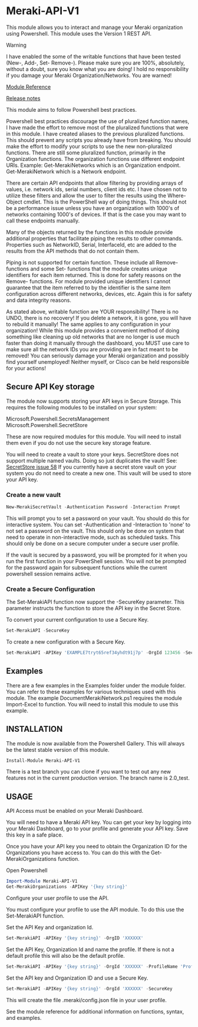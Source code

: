 # Meraki-API-V1

This module allows you to interact and manage your Meraki organization using Powershell.
This module uses the Version 1 REST API.

>[!WARNING]
I have enabled the some of the writable functions that have been tested (New-, Add-, Set- Remove-). Please make sure you are 100%, absolutely, without a doubt, sure you know what you are doing! I hold no responsibility if you damage your Meraki Organization/Networks. You are warned!

[Module Reference](https://clifra-jones.github.io/Meraki-API-V1/docs/reference.html)

[Release notes](https://clifra-jones.github.io/Meraki-API-V1/docs/releaseNotes.md)

This module aims to follow Powershell best practices.

Powershell best practices discourage the use of pluralized function names, I have made the effort to remove most of the pluralized functions that were in this module. I have created aliases to the previous pluralized functions. This should prevent any scripts you already have from breaking. You should make the effort to modify your scripts to use the new non-pluralized functions.
There are still some pluralized function, primarily in the Organization functions. The organization functions use different endpoint URIs.
Example:
  Get-MerakiNetworks which is an Organization endpoint.
  Get-MerakiNetwork which is a Network endpoint.

There are certain API endpoints that allow filtering by providing arrays of values, i.e. network ids, serial numbers, client ids etc. I have chosen not to utilize these filters and allow the user to filter the results using the Where-Object cmdlet. This is the PowerShell way of doing things. This should not be a performance issue unless you have an organization with 1000's of networks containing 1000's of devices. If that is the case you may want to call these endpoints manually.

Many of the objects returned by the functions in this module provide additional properties that facilitate piping the results to other commands. Properties such as NetworkID, Serial, InterfaceId, etc are added to the results from the API methods that do not contain them.

Piping is not supported for certain function. These include all Remove- functions and some Set- functions that the module creates unique identifiers for each item returned. This is done for safety reasons on the Remove- functions. For module provided unique identifiers I cannot guarantee that the item referred to by the identifier is the same item configuration across different networks, devices, etc. Again this is for safety and data integrity reasons.

As stated above, writable function are YOUR responsibility! There is no UNDO, there is no recovery! If you delete a network, it is gone, you will have to rebuild it manually! The same applies to any configuration in your organization! While this module provides a convenient method of doing something like cleaning up old networks that are no longer is use much faster than doing it manually through the dashboard, you MUST use care to make sure all the network IDs you are providing are in fact meant to be removed! You can seriously damage your Meraki organization and possibly find yourself unemployed! Neither myself, or Cisco can be held responsible for your actions!

## Secure API Key storage

The module now supports storing your API keys in Secure Storage.
This requires the following modules to be installed on your system:

Microsoft.Powershell.SecretsManagement
Microsoft.Powershell.SecretStore

These are now required modules for this module. You will need to install them even if you do not use the secure key storage feature.

You will need to create a vault to store your keys. SecretStore does not support multiple named vaults. Doing so just duplicates the vault!
See: [SecretStore issue 58](https://github.com/PowerShell/SecretStore/issues/58#issuecomment-824216690)
If you currently have a secret store vault on your system you do not need to create a new one. This vault will be used to store your API key.

### Create a new vault

```powershell
New-MerakiSecretVault -Authentication Password -Interaction Prompt
```

This will prompt you to set a password on your vault. You should do this for interactive system. You can set -Authentication and -Interaction to 'none' to not set a password on the vault. This  should only be done on system that need to operate in non-interactive mode, such as scheduled tasks. This should only be done on a secure computer under a secure user profile.

If the vault is secured by a password, you will be prompted for it when you run the first function in your PowerShell session. You will not be prompted for the password again for subsequent functions while the current powershell session remains active.

### Create a Secure Configuration

The Set-MerakiAPI function now support the -SecureKey parameter. This parameter instructs the function to store the API key in the Secret Store.

To convert your current configuration to use a Secure Key.

```powershell
Set-MerakiAPI -SecureKey
```

To create a new configuration with a Secure Key.

```powershell
Set-MerakiAPI -APIKey 'EXAMPLE7tryt65ref34yhdt91j7p' -OrgId 123456 -SecureKey
```

## Examples

There are a few examples in the Examples folder under the module folder.
You can refer to these examples for various techniques used with this module.
The example DocumentMerakiNetwork.ps1 requires the module Import-Excel to function. You will need to install this module to use this example.

## INSTALLATION

The module is now available from the Powershell Gallery. This will always be the latest stable version of this module.

```powershell
Install-Module Meraki-API-V1
```

There is a test branch you can clone if you want to test out any new features not in the current production version. The branch name is 2.0_test.

## USAGE

API Access must be enabled on your Meraki Dashboard.

You will need to have a Meraki API key. You can get your key by logging into your Meraki Dashboard, go to your profile and generate your API key.
Save this key in a safe place.

Once you have your API key you need to obtain the Organization ID for the Organizations you have access to. You can do this with the Get-MerakiOrganizations function.

Open Powershell

```powershell
Import-Module Meraki-API-V1
Get-MerakiOrganizations -APIKey '{key string}'
```

Configure your user profile to use the API.

You must configure your profile to use the API module. To do this use the Set-MerakiAPI function.

Set the API Key and organization Id.

```powershell
Set-MerakiAPI -APIKey '{key string}' -OrgID 'XXXXXX'
```

Set the API Key, Organization Id and name the profile. If there is not a default profile this will also be the default profile.

```powershell
Set-MerakiAPI -APIKey '{key string}' -OrgId 'XXXXXX' -ProfileName 'ProfileName'
```

Set the API key and Organization ID and use a Secure Key.

```powershell
Set-MerakiAPI -APIKey '{key string}' -OrgId 'XXXXXX' -SecureKey
```

This will create the file .meraki/config.json file in your user profile.

See the module reference for additional information on functions, syntax, and examples.
